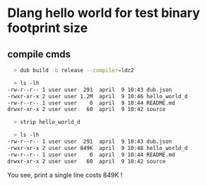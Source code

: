 # Dlang hello world for test binary footprint size

## compile cmds

```sh
  > dub build -b release --compiler=ldc2

  > ls -lh
-rw-r--r-- 1 user user  291  april  9 10:43 dub.json
-rwxr-xr-x 2 user user 1.2M  april  9 10:46 hello_world_d
-rw-r--r-- 1 user user    0  april  9 10:44 README.md
drwxr-xr-x 2 user user   60  april  9 10:42 source

  > strip hello_world_d

  > ls -lh
-rw-r--r-- 1 user user  291  april  9 10:43 dub.json
-rwxr-xr-x 2 user user 849K  april  9 10:48 hello_world_d
-rw-r--r-- 1 user user    0  april  9 10:44 README.md
drwxr-xr-x 2 user user   60  april  9 10:42 source
```

You see, print a single line costs 849K !
